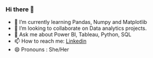 ### Hi there 👋

- 🌱 I’m currently learning Pandas, Numpy and Matplotlib
- 👯 I’m looking to collaborate on Data analytics projects.
- 💬 Ask me about  Power BI, Tableau, Python, SQL
- 📫 How to reach me: [Linkedin](https://www.linkedin.com/in/ruchitha-reddibhathuni/)
- 😄 Pronouns : She/Her
